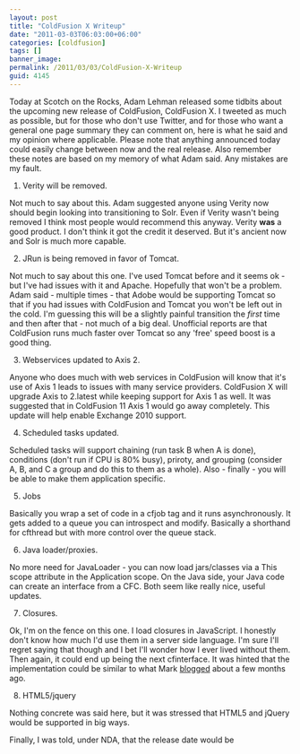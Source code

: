 ```yaml
---
layout: post
title: "ColdFusion X Writeup"
date: "2011-03-03T06:03:00+06:00"
categories: [coldfusion]
tags: []
banner_image: 
permalink: /2011/03/03/ColdFusion-X-Writeup
guid: 4145
---
```


Today at Scotch on the Rocks, Adam Lehman released some tidbits about the upcoming new release of ColdFusion, ColdFusion X. I tweeted as much as possible, but for those who don't use Twitter, and for those who want a general one page summary they can comment on, here is what he said and my opinion where applicable. Please note that anything announced today could easily change between now and the real release. Also remember these notes are based on my memory of what Adam said. Any mistakes are my fault.

1) Verity will be removed.<br/>

Not much to say about this. Adam suggested anyone using Verity now should begin looking into transitioning to Solr. Even if Verity wasn't being removed I think most people would recommend this anyway. Verity <b>was</b> a good product. I don't think it got the credit it deserved. But it's ancient now and Solr is much more capable. 

2) JRun is being removed in favor of Tomcat.<br/>

Not much to say about this one. I've used Tomcat before and it seems ok - but I've had issues with it and Apache. Hopefully that won't be a problem. Adam said - multiple times - that Adobe would be supporting Tomcat so that if you had issues with ColdFusion and Tomcat you won't be left out in the cold. I'm guessing this will be a slightly painful transition the <i>first</i> time and then after that - not much of a big deal. Unofficial reports are that ColdFusion runs much faster over Tomcat so any 'free' speed boost is a good thing.

3) Webservices updated to Axis 2.<br/>

Anyone who does much with web services in ColdFusion will know that it's use of Axis 1 leads to issues with many service providers. ColdFusion X will upgrade Axis to 2.latest while keeping support for Axis 1 as well. It was suggested that in ColdFusion 11 Axis 1 would go away completely. This update will help enable Exchange 2010 support.

4) Scheduled tasks updated.<br/>

Scheduled tasks will support chaining (run task B when A is done), conditions (don't run if CPU is 80% busy), priroty, and grouping (consider A, B, and C a group and do this to them as a whole). Also - finally - you will be able to make them application specific. 

5) Jobs<br/>

Basically you wrap a set of code in a cfjob tag and it runs asynchronously. It gets added to a queue you can introspect and modify. Basically a shorthand for cfthread but with more control over the queue stack. 

6) Java loader/proxies.<br/>

No more need for JavaLoader - you can now load jars/classes via a This scope attribute in the Application scope. On the Java side, your Java code can create an interface from a CFC. Both seem like really nice, useful updates.

7) Closures.<br/>

Ok, I'm on the fence on this one. I load closures in JavaScript. I honestly don't know how much I'd use them in a server side language. I'm sure I'll regret saying that though and I bet I'll wonder how I ever lived without them. Then again, it could end up being the next cfinterface. It was hinted that the implementation could be similar to what Mark <a href="http://blog.mxunit.org/2010/01/what-would-your-cfml-look-like-with.html">blogged</a> about a few months ago.

8) HTML5/jquery<br/>

Nothing concrete was said here, but it was stressed that HTML5 and jQuery would be supported in big ways. 

Finally, I was told, under NDA, that the release date would be